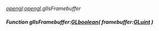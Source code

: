 _[opengl](../../modules/opengl/opengl-module.md):[opengl](../../modules/opengl/opengl-module.md).glIsFramebuffer_
##### Function glIsFramebuffer:[GLboolean](../../modules/opengl/opengl-glboolean.md)( framebuffer:[GLuint](../../modules/opengl/opengl-gluint.md) )

